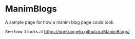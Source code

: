 # ManimBlogs
A sample page for how a manim blog page could look.

See how it looks at https://npetrangelo.github.io/ManimBlogs/
